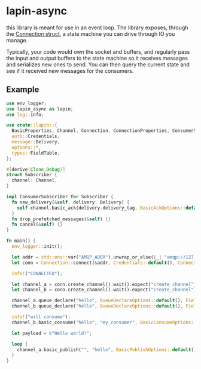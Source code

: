 # lapin-async

this library is meant for use in an event loop. The library exposes, through the
[Connection struct](https://docs.rs/lapin-async/0.1.0/lapin_async/connection/struct.Connection.html),
a state machine you can drive through IO you manage.

Typically, your code would own the socket and buffers, and regularly pass the
input and output buffers to the state machine so it receives messages and
serializes new ones to send. You can then query the current state and see
if it received new messages for the consumers.

## Example

```rust
use env_logger;
use lapin_async as lapin;
use log::info;

use crate::lapin::{
  BasicProperties, Channel, Connection, ConnectionProperties, ConsumerSubscriber,
  auth::Credentials,
  message::Delivery,
  options::*,
  types::FieldTable,
};

#[derive(Clone,Debug)]
struct Subscriber {
  channel: Channel,
}

impl ConsumerSubscriber for Subscriber {
  fn new_delivery(&self, delivery: Delivery) {
    self.channel.basic_ack(delivery.delivery_tag, BasicAckOptions::default()).into_result().expect("basic_ack");
  }
  fn drop_prefetched_messages(&self) {}
  fn cancel(&self) {}
}

fn main() {
  env_logger::init();

  let addr = std::env::var("AMQP_ADDR").unwrap_or_else(|_| "amqp://127.0.0.1:5672/%2f".into());
  let conn = Connection::connect(&addr, Credentials::default(), ConnectionProperties::default()).wait().expect("connection error");

  info!("CONNECTED");

  let channel_a = conn.create_channel().wait().expect("create_channel");
  let channel_b = conn.create_channel().wait().expect("create_channel");

  channel_a.queue_declare("hello", QueueDeclareOptions::default(), FieldTable::default()).wait().expect("queue_declare");
  channel_b.queue_declare("hello", QueueDeclareOptions::default(), FieldTable::default()).wait().expect("queue_declare");

  info!("will consume");
  channel_b.basic_consume("hello", "my_consumer", BasicConsumeOptions::default(), FieldTable::default(), Box::new(Subscriber { channel: channel_b.clone() })).wait().expect("basic_consume");

  let payload = b"Hello world!";

  loop {
    channel_a.basic_publish("", "hello", BasicPublishOptions::default(), payload.to_vec(), BasicProperties::default()).wait().expect("basic_publish");
  }
}

```
